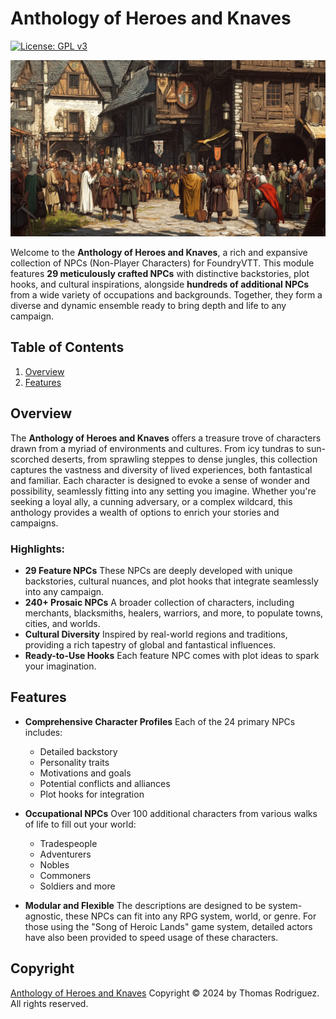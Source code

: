 # Anthology of Heroes and Knaves
[![License: GPL v3](https://img.shields.io/badge/License-GPLv3-blue.svg)](https://www.gnu.org/licenses/gpl-3.0)

![A Crowd of People](https://raw.githubusercontent.com/toastygm/heroes-and-knaves/refs/heads/master/assets/artwork/heroes-and-knaves.webp)

Welcome to the **Anthology of Heroes and Knaves**, a rich and expansive collection of NPCs (Non-Player Characters) for FoundryVTT. This module features **29 meticulously crafted NPCs** with distinctive backstories, plot hooks, and cultural inspirations, alongside **hundreds of additional NPCs** from a wide variety of occupations and backgrounds. Together, they form a diverse and dynamic ensemble ready to bring depth and life to any campaign.

## Table of Contents

1.  [Overview](#overview)
2.  [Features](#features)

## Overview

The **Anthology of Heroes and Knaves** offers a treasure trove of characters drawn from a myriad of environments and cultures. From icy tundras to sun-scorched deserts, from sprawling steppes to dense jungles, this collection captures the vastness and diversity of lived experiences, both fantastical and familiar. Each character is designed to evoke a sense of wonder and possibility, seamlessly fitting into any setting you imagine. Whether you're seeking a loyal ally, a cunning adversary, or a complex wildcard, this anthology provides a wealth of options to enrich your stories and campaigns.

### Highlights:

-   **29 Feature NPCs**
    These NPCs are deeply developed with unique backstories, cultural nuances, and plot hooks that integrate seamlessly into any campaign.
-   **240+ Prosaic NPCs**
    A broader collection of characters, including merchants, blacksmiths, healers, warriors, and more, to populate towns, cities, and worlds.
-   **Cultural Diversity**
    Inspired by real-world regions and traditions, providing a rich tapestry of global and fantastical influences.
-   **Ready-to-Use Hooks**
    Each feature NPC comes with plot ideas to spark your imagination.

## Features

-   **Comprehensive Character Profiles**
    Each of the 24 primary NPCs includes:

    -   Detailed backstory
    -   Personality traits
    -   Motivations and goals
    -   Potential conflicts and alliances
    -   Plot hooks for integration
-   **Occupational NPCs**
    Over 100 additional characters from various walks of life to fill out your world:

    -   Tradespeople
    -   Adventurers
    -   Nobles
    -   Commoners
    -   Soldiers and more
-   **Modular and Flexible**
    The descriptions are designed to be system-agnostic, these NPCs can fit into any RPG system, world, or genre.  For those using the "Song of Heroic Lands" game system, detailed actors have also been provided to speed usage of these characters.

## Copyright

[Anthology of Heroes and Knaves](https://github.com/toastygm/heroes-and-knaves) Copyright &copy; 2024 by Thomas Rodriguez. All rights reserved.
